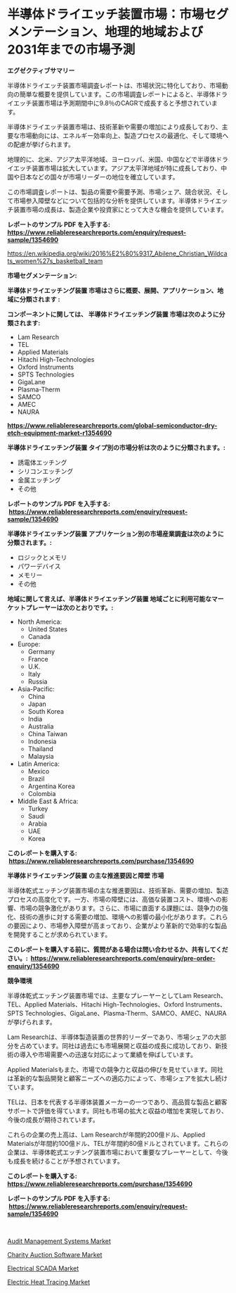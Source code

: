<p><h1>半導体ドライエッチ装置市場：市場セグメンテーション、地理的地域および2031年までの市場予測</h1></p><p><strong>エグゼクティブサマリー</strong></p>
<p><p>半導体ドライエッチ装置市場調査レポートは、市場状況に特化しており、市場動向の簡単な概要を提供しています。この市場調査レポートによると、半導体ドライエッチ装置市場は予測期間中に9.8％のCAGRで成長すると予想されています。</p><p>半導体ドライエッチ装置市場は、技術革新や需要の増加により成長しており、主要な市場動向には、エネルギー効率向上、製造プロセスの最適化、そして環境への配慮が挙げられます。</p><p>地理的に、北米、アジア太平洋地域、ヨーロッパ、米国、中国などで半導体ドライエッチ装置市場は拡大しています。アジア太平洋地域が特に成長しており、中国や日本などの国々が市場リーダーの地位を確立しています。</p><p>この市場調査レポートは、製品の需要や需要予測、市場シェア、競合状況、そして市場参入障壁などについて包括的な分析を提供しています。半導体ドライエッチ装置市場の成長は、製造企業や投資家にとって大きな機会を提供しています。</p></p>
<p><strong>レポートのサンプル PDF を入手する: <a href="https://www.reliableresearchreports.com/enquiry/request-sample/1354690">https://www.reliableresearchreports.com/enquiry/request-sample/1354690</a></strong></p>
<p><a href="https://en.wikipedia.org/wiki/2016%E2%80%9317_Abilene_Christian_Wildcats_women%27s_basketball_team">https://en.wikipedia.org/wiki/2016%E2%80%9317_Abilene_Christian_Wildcats_women%27s_basketball_team</a></p>
<p><strong>市場セグメンテーション:</strong></p>
<p><strong> 半導体ドライエッチング装置 市場はさらに概要、展開、アプリケーション、地域に分類されます :</strong></p>
<p><strong>コンポーネントに関しては、 半導体ドライエッチング装置 市場は次のように分類されます: &nbsp;</strong></p>
<p><ul><li>Lam Research</li><li>TEL</li><li>Applied Materials</li><li>Hitachi High-Technologies</li><li>Oxford Instruments</li><li>SPTS Technologies</li><li>GigaLane</li><li>Plasma-Therm</li><li>SAMCO</li><li>AMEC</li><li>NAURA</li></ul></p>
<p><strong><a href="https://www.reliableresearchreports.com/global-semiconductor-dry-etch-equipment-market-r1354690">https://www.reliableresearchreports.com/global-semiconductor-dry-etch-equipment-market-r1354690</a></strong></p>
<p><strong> 半導体ドライエッチング装置 タイプ別の市場分析は次のように分類されます。:</strong></p>
<p><ul><li>誘電体エッチング</li><li>シリコンエッチング</li><li>金属エッチング</li><li>その他</li></ul></p>
<p><strong>レポートのサンプル PDF を入手する: &nbsp;<a href="https://www.reliableresearchreports.com/enquiry/request-sample/1354690">https://www.reliableresearchreports.com/enquiry/request-sample/1354690</a></strong></p>
<p><strong> 半導体ドライエッチング装置 アプリケーション別の市場産業調査は次のように分類されます。:</strong></p>
<p><ul><li>ロジックとメモリ</li><li>パワーデバイス</li><li>メモリー</li><li>その他</li></ul></p>
<p><strong>地域に関して言えば、半導体ドライエッチング装置 地域ごとに利用可能なマーケットプレーヤーは次のとおりです。:</strong></p>
<p><ul>
    <li>
        North America:
        <ul>
            <li>United States</li>
            <li>Canada</li>
        </ul>
    </li>
    <li>
        Europe:
        <ul>
            <li>Germany</li>
            <li>France</li>
            <li>U.K.</li>
            <li>Italy</li>
            <li>Russia</li>
        </ul>
    </li>
    <li>
        Asia-Pacific:
        <ul>
            <li>China</li>
            <li>Japan</li>
            <li>South Korea</li>
            <li>India</li>
            <li>Australia</li>
            <li>China Taiwan</li>
            <li>Indonesia</li>
            <li>Thailand</li>
            <li>Malaysia</li>
        </ul>
    </li>
    <li>
        Latin America:
        <ul>
            <li>Mexico</li>
            <li>Brazil</li>
            <li>Argentina Korea</li>
            <li>Colombia</li>
        </ul>
    </li>
    <li>
        Middle East & Africa:
        <ul>
            <li>Turkey</li>
            <li>Saudi</li>
            <li>Arabia</li>
            <li>UAE</li>
            <li>Korea</li>
        </ul>
    </li>
    </ul></p>
<p><strong>このレポートを購入する: &nbsp;<a href="https://www.reliableresearchreports.com/purchase/1354690">https://www.reliableresearchreports.com/purchase/1354690</a></strong></p>
<p><strong>半導体ドライエッチング装置 の主な推進要因と障壁 市場</strong></p>
<p><p>半導体乾式エッチング装置市場の主な推進要因は、技術革新、需要の増加、製造プロセスの高度化です。一方、市場の障壁には、高価な装置コスト、環境への影響、市場の競争激化があります。さらに、市場に直面する課題には、競争力の強化、技術の進歩に対する需要の増加、環境への影響の最小化があります。これらの要因により、市場参入障壁が高まっており、企業がより革新的で効率的な製品を開発することが求められています。</p></p>
<p><strong>このレポートを購入する前に、質問がある場合は問い合わせるか、共有してください。:&nbsp; <a href="https://www.reliableresearchreports.com/enquiry/pre-order-enquiry/1354690">https://www.reliableresearchreports.com/enquiry/pre-order-enquiry/1354690</a></strong></p>
<p><strong>競争環境</strong></p>
<p><p>半導体乾式エッチング装置市場では、主要なプレーヤーとしてLam Research、TEL、Applied Materials、Hitachi High-Technologies、Oxford Instruments、SPTS Technologies、GigaLane、Plasma-Therm、SAMCO、AMEC、NAURAが挙げられます。</p><p>Lam Researchは、半導体製造装置の世界的リーダーであり、市場シェアの大部分を占めています。同社は過去にも市場展開と収益の成長に成功しており、新技術の導入や市場需要への迅速な対応によって業績を伸ばしています。</p><p>Applied Materialsもまた、市場での競争力と収益の伸びを見せています。同社は革新的な製品開発と顧客ニーズへの適応力によって、市場シェアを拡大し続けています。</p><p>TELは、日本を代表する半導体装置メーカーの一つであり、高品質な製品と顧客サポートで評価を得ています。同社も市場の拡大と収益の増加を実現しており、今後の成長が期待されています。</p><p>これらの企業の売上高は、Lam Researchが年間約200億ドル、Applied Materialsが年間約100億ドル、TELが年間約80億ドルとされています。これらの企業は、半導体乾式エッチング装置市場において重要なプレーヤーとして、今後も成長を続けることが予想されています。</p></p>
<p><strong>このレポートを購入する: &nbsp; <a href="https://www.reliableresearchreports.com/purchase/1354690">https://www.reliableresearchreports.com/purchase/1354690</a></strong></p>
<p><strong>レポートのサンプル PDF を入手する: &nbsp;<a href="https://www.reliableresearchreports.com/enquiry/request-sample/1354690">https://www.reliableresearchreports.com/enquiry/request-sample/1354690</a></strong><strong></strong></p>
<p>&nbsp;</p>
<p><p><a href="https://github.com/dmmanir420/Market-Research-Report-List-1/blob/main/audit-management-systems-market.md">Audit Management Systems Market</a></p><p><a href="https://github.com/susanjprice2023/Market-Research-Report-List-2/blob/main/charity-auction-software-market.md">Charity Auction Software Market</a></p><p><a href="https://issuu.com/reportprime-2/docs/electrical-scada-market-size-2030.pptx">Electrical SCADA Market</a></p><p><a href="https://issuu.com/reportprime-2/docs/electric-heat-tracing-market-size-2030.pptx">Electric Heat Tracing Market</a></p></p>